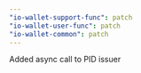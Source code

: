```yaml
---
"io-wallet-support-func": patch
"io-wallet-user-func": patch
"io-wallet-common": patch
---
```


Added async call to PID issuer
